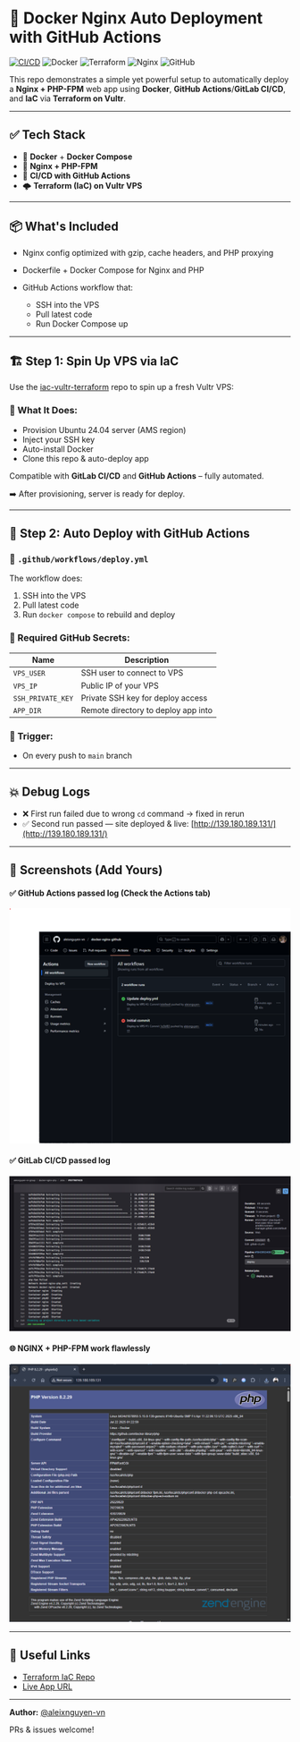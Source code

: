 # 🚀 Docker Nginx Auto Deployment with GitHub Actions
[![CI/CD](https://github.com/aleixnguyen-vn/docker-nginx-github/actions/workflows/deploy.yml/badge.svg)](https://github.com/aleixnguyen-vn/docker-nginx-github/actions)
![Docker](https://img.shields.io/badge/docker-ready-blue?logo=docker)
![Terraform](https://img.shields.io/badge/terraform-vultr-blueviolet?logo=terraform)
![Nginx](https://img.shields.io/badge/nginx-configured-green?logo=nginx)
![GitHub](https://img.shields.io/badge/github-actions-blue?logo=github)

This repo demonstrates a simple yet powerful setup to automatically deploy a **Nginx + PHP-FPM** web app using **Docker**, **GitHub Actions**/**GitLab CI/CD**, and **IaC** via **Terraform on Vultr**.

---

## ✅ Tech Stack

* 🐳 **Docker** + **Docker Compose**
* 📡 **Nginx + PHP-FPM**
* 🔁 **CI/CD with GitHub Actions**
* 🌩️ **Terraform (IaC) on Vultr VPS**

---

## 📦 What's Included

* Nginx config optimized with gzip, cache headers, and PHP proxying
* Dockerfile + Docker Compose for Nginx and PHP
* GitHub Actions workflow that:

  * SSH into the VPS
  * Pull latest code
  * Run Docker Compose up

---

## 🏗️ Step 1: Spin Up VPS via IaC

Use the [iac-vultr-terraform](https://github.com/aleixnguyen-vn/iac-vultr-terraform) repo to spin up a fresh Vultr VPS:

### 🔧 What It Does:

* Provision Ubuntu 24.04 server (AMS region)
* Inject your SSH key
* Auto-install Docker
* Clone this repo & auto-deploy app

Compatible with **GitLab CI/CD** and **GitHub Actions** – fully automated.

➡️ After provisioning, server is ready for deploy.

---

## 🔁 Step 2: Auto Deploy with GitHub Actions

### 📁 `.github/workflows/deploy.yml`

The workflow does:

1. SSH into the VPS
2. Pull latest code
3. Run `docker compose` to rebuild and deploy

### 🔐 Required GitHub Secrets:

| Name              | Description                         |
| ----------------- | ----------------------------------- |
| `VPS_USER`        | SSH user to connect to VPS          |
| `VPS_IP`          | Public IP of your VPS               |
| `SSH_PRIVATE_KEY` | Private SSH key for deploy access   |
| `APP_DIR`         | Remote directory to deploy app into |

### 🚀 Trigger:

* On every push to `main` branch

---

## 💥 Debug Logs

* ❌ First run failed due to wrong `cd` command → fixed in rerun
* ✅ Second run passed — site deployed & live: [http://139.180.189.131/](http://139.180.189.131/)

---

## 📸 Screenshots (Add Yours)

#### ✅ GitHub Actions passed log (Check the Actions tab)
![Github Actions log](/screenshots/github_actions_log.png)

#### ✅ GitLab CI/CD passed log
![GitLab CI/CD log](/screenshots/gitlab_success.png)


#### 🌐 NGINX + PHP-FPM work flawlessly

![NGINX and PHP-FPM worked!](/screenshots/nginx_php-fpm_work_perfectly.png)

---

## 📌 Useful Links

* [Terraform IaC Repo](https://github.com/aleixnguyen-vn/iac-vultr-terraform)
* [Live App URL](http://139.180.189.131/)

---

**Author:** [@aleixnguyen-vn](https://github.com/aleixnguyen-vn)

PRs & issues welcome!
